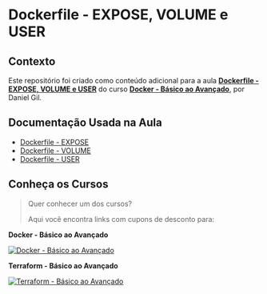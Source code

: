 # Dockerfile - EXPOSE, VOLUME e USER

## Contexto

Este repositório foi criado como conteúdo adicional para a aula [**Dockerfile - EXPOSE, VOLUME e USER**](https://www.udemy.com/course/docker-do-basico-ao-avancado/learn/lecture/34071440#overview) do curso [**Docker - Básico ao Avançado**](https://www.udemy.com/course/docker-do-basico-ao-avancado/?couponCode=DOCKER_JAN24), por Daniel Gil.

## Documentação Usada na Aula

- [Dockerfile - EXPOSE](https://docs.docker.com/engine/reference/builder/#expose)
- [Dockerfile - VOLUME](https://docs.docker.com/engine/reference/builder/#volume)
- [Dockerfile - USER](https://docs.docker.com/engine/reference/builder/#user)

## Conheça os Cursos

> Quer conhecer um dos cursos?
>
> Aqui você encontra links com cupons de desconto para:

**Docker - Básico ao Avançado**

[![Docker - Básico ao Avançado](https://danielgilcursos.blob.core.windows.net/images/docker-basico-ao-avancado.png)](https://www.udemy.com/course/docker-do-basico-ao-avancado/?couponCode=DOCKER_JAN24)

**Terraform - Básico ao Avançado**

[![Terraform - Básico ao Avançado](https://danielgilcursos.blob.core.windows.net/images/terraform-basico-ao-avancado.png)](https://www.udemy.com/course/terraform-do-basico-ao-avancado/?couponCode=TERRAFORM_JAN24)
